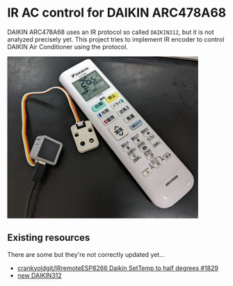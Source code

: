 
# IR AC control for DAIKIN ARC478A68

DAIKIN ARC478A68 uses an IR protocol so called `DAIKIN312`, but it is not analyzed precisely yet. This project tries to implement IR encoder to control DAIKIN Air Conditioner using the protocol.

![](extras/ARC478A68.jpg)

## Existing resources

There are some but they're not correctly updated yet...

- [crankyoldgit/IRremoteESP8266 Daikin SetTemp to half degrees #1829](https://github.com/crankyoldgit/IRremoteESP8266/issues/1829)
- [new DAIKIN312](https://docs.google.com/spreadsheets/d/1r3yulakLwdlwXeu_UoALFlzxVsdQYhfSfVmyr0-RBR8/edit#gid=878823975)
